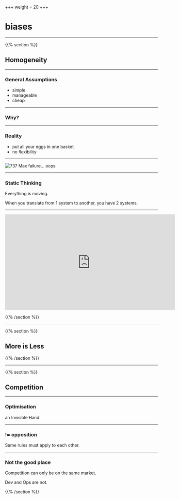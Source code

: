 +++
weight = 20
+++

# biases

---

{{% section %}}

## Homogeneity

---

### General Assumptions

- simple
- manageable
- cheap

---

### Why?

---

### Reality

- put all your eggs in one basket
- no flexibility

---

![737 Max failure... oops](https://static.lpnt.fr/images/2019/11/18/19720007lpw-19720102-article-jpg_6684810_1250x625.jpg)

---

### Static Thinking

Everything is moving.

When you translate from 1 system to another, you have 2 systems.

---

<iframe width="560" height="315" src="https://www.youtube.com/embed/T58lGKREubo" frameborder="0" allow="accelerometer; autoplay; encrypted-media; gyroscope; picture-in-picture" allowfullscreen></iframe>

{{% /section %}}

---

{{% section %}}

## More is Less

{{% /section %}}

---

{{% section %}}

## Competition

---

### Optimisation

an Invisible Hand

---

### != opposition

Same rules must apply to each other.

---

### Not the good place

Competition can only be on the same market.

Dev and Ops are not.

{{% /section %}}
